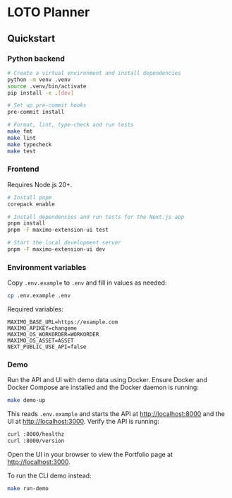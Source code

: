 # LOTO Planner

## Quickstart

### Python backend

```bash
# Create a virtual environment and install dependencies
python -m venv .venv
source .venv/bin/activate
pip install -e .[dev]

# Set up pre-commit hooks
pre-commit install

# Format, lint, type-check and run tests
make fmt
make lint
make typecheck
make test
```

### Frontend

Requires Node.js 20+.

```bash
# Install pnpm
corepack enable

# Install dependencies and run tests for the Next.js app
pnpm install
pnpm -F maximo-extension-ui test

# Start the local development server
pnpm -F maximo-extension-ui dev
```

### Environment variables

Copy `.env.example` to `.env` and fill in values as needed:

```bash
cp .env.example .env
```

Required variables:

```dotenv
MAXIMO_BASE_URL=https://example.com
MAXIMO_APIKEY=changeme
MAXIMO_OS_WORKORDER=WORKORDER
MAXIMO_OS_ASSET=ASSET
NEXT_PUBLIC_USE_API=false
```

### Demo

Run the API and UI with demo data using Docker. Ensure Docker and Docker Compose are installed and the Docker daemon is running:

```bash
make demo-up
```

This reads `.env.example` and starts the API at <http://localhost:8000> and the
UI at <http://localhost:3000>. Verify the API is running:

```bash
curl :8000/healthz
curl :8000/version
```

Open the UI in your browser to view the Portfolio page at
<http://localhost:3000>.

To run the CLI demo instead:

```bash
make run-demo
```
